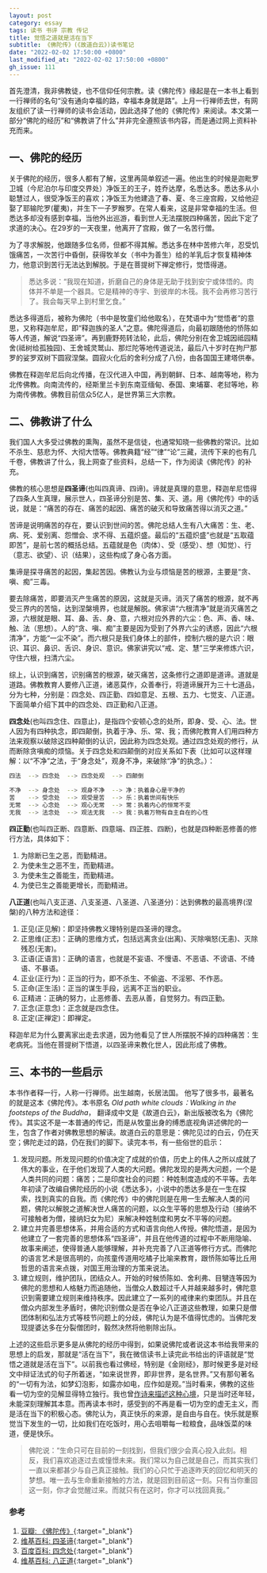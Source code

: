 ```yaml
---
layout: post
category: essay
tags: 读书 书评 宗教 传记
title: 觉悟之道就是活在当下
subtitle: 《佛陀传》(《故道白云》)读书笔记
date: "2022-02-02 17:50:00 +0800"
last_modified_at: "2022-02-02 17:50:00 +0800"
gh_issue: 111
---
```


首先澄清，我非佛教徒，也不信仰任何宗教。读《佛陀传》缘起是在一本书上看到一行禅师的名句“没有通向幸福的路，幸福本身就是路”。上月一行禅师去世，有网友组织了读一行禅师的读书会活动，因此选择了他的《佛陀传》来阅读。本文第一部分“佛陀的经历”和“佛教讲了什么”并非完全遵照该书内容，而是通过网上资料补充而来。

## 一、佛陀的经历

关于佛陀的经历，很多人都有了解，这里再简单叙述一遍。他出生的时候是迦毗罗卫城（今尼泊尔与印度交界处）净饭王的王子，姓乔达摩，名悉达多。悉达多从小聪慧过人，很受净饭王的喜欢；净饭王为他建造了春、夏、冬三座宫殿，又给他迎娶了耶输陀罗(瞿夷)，并生下一子罗睺罗。在常人看来，这是非常幸福的生活。但悉达多却没有感到幸福，当他外出巡游，看到世人无法摆脱四种痛苦，因此下定了求道的决心。在29岁的一天夜里，他离开了宫殿，做了一名苦行僧。

为了寻求解脱，他跟随多位名师，但都不得其解。悉达多在林中苦修六年，忍受饥饿痛苦，一次苦行中昏倒，获得牧羊女（书中为善生）给的羊乳后才恢复精神体力，他意识到苦行无法达到解脱。于是在菩提树下禅定修行，觉悟得道。

> 悉达多说：“我现在知道，折磨自己的身体是无助于找到安宁或体悟的。肉体并不单是一个器具。它是精神的寺宇、到彼岸的木筏。我不会再修习苦行了。我会每天早上到村里乞食。”
> 

悉达多得道后，被称为佛陀（书中是牧童们给他取名），在梵语中为“觉悟者”的意思，又称释迦牟尼，即“释迦族的圣人”之意。佛陀得道后，向最初跟随他的㤭陈如等人传道，解说“四圣谛”。再到鹿野苑转法轮，此后，佛陀分别在舍卫城因祗园精舍(祗树给孤独园)、王舍城灵鹫山、那烂陀等地传道说法，最后八十岁时在拘尸那罗的娑罗双树下圆寂涅槃。圆寂火化后的舍利分成了八份，由各国国王建塔供奉。

佛教在释迦牟尼后向北传播，在汉代进入中国，再到朝鲜、日本、越南等地，称为北传佛教。向南流传的，经斯里兰卡到东南亚缅甸、泰国、柬埔寨、老挝等地，称为南传佛教。佛教目前信众5亿人，是世界第三大宗教。

## 二、佛教讲了什么

我们国人大多受过佛教的熏陶，虽然不是信徒，也通常知晓一些佛教的常识。比如不杀生、慈悲为怀、大彻大悟等。佛教典籍“经”“律”“论”三藏，流传下来的也有几千卷，佛教讲了什么，我上网查了些资料，总结一下，作为阅读《佛陀传》的补充。

佛教的核心思想是**四圣谛**(也叫四真谛、四谛)。谛就是真理的意思，释迦牟尼悟得了四条人生真理，展示世人，四圣谛分别是苦、集、灭、道。用《佛陀传》中的话说，就是：“痛苦的存在、痛苦的起因、痛苦的破灭和导致痛苦得以消灭之道。”

苦谛是说明痛苦的存在，要认识到世间的苦。佛陀总结人生有八大痛苦：生、老、病、死、爱别离、怨憎会、求不得、五蕴炽盛。最后的“五蕴炽盛”也就是“五取蕴即苦”，是前七苦的概括总结。五蕴就是色（肉体）、受（感受）、想（知觉）、行（意志、欲望）、识（结果），这些构成了身心各方面。

集谛是探寻痛苦的起因，集起苦因。佛教认为业与烦恼是苦的根源，主要是“贪、嗔、痴”三毒。

要去除痛苦，即要消灭产生痛苦的原因，这就是灭谛。消灭了痛苦的根源，就不再受三界内的苦恼，达到涅槃境界，也就是解脱。佛家讲“六根清净”就是消灭痛苦之源，六根就是眼、耳、鼻、舌、身、意，六根对应外界的六尘：色、声、香、味、触、法（思想）。人的“贪、嗔、痴”主要是因为受到了外界六尘的诱惑，因此“六根清净”，方能“一尘不染”。而六根只是我们身体上的部件，控制六根的是六识：眼识、耳识、鼻识、舌识、身识、意识。佛家讲究以“戒、定、慧”三学来修炼六识，守住六根，扫清六尘。

综上，认识到痛苦，识别痛苦的根源，破灭痛苦，这条修行之道即是道谛。道就是道路。佛教教育人要修八正道，诸恶莫作，众善奉行，将道谛展开为三十七道品，分为七种，分别是：四念处、四正勤、四如意足、五根、五力、七觉支、八正道。下面简单介绍下其中的四念处、四正勤和八正道。

**四念处**(也叫四念住、四意止)，是指四个安顿心念的处所，即身、受、心、法。世人因为有四种执念，即四颠倒，执着于净、乐、常、我；而佛陀教育人们用四种方法来观察以破除这四种颠倒的认识，因此称为四念处观。通过四念处观的修行，从而断除贪嗔痴的烦恼。关于四念处和四颠倒的对应关系如下表（比如可以这样理解：以“不净”之法，于“身念处”，观身不净，来破除“净”的执念。）：

```bash
四法  --> 四念处  --> 四念处观  --> 四颠倒

不净  --> 身念处  --> 观身不净  --> 净：执着身心是干净的
苦　  --> 受念处  --> 观受是苦  --> 乐：执着世间有快乐
无常  --> 心念处  --> 观心无常  --> 常：执着内心的恒常不变
无我  --> 法念处  --> 观法无我  --> 我：执着万物有自主自在的心性
```

**四正勤**(也叫四正断、四意断、四意端、四正胜、四断)，也就是四种断恶修善的修行方法，具体如下：

1. 为除断已生之恶，而勤精进。
2. 为使未生之恶不生，而勤精进。
3. 为使未生之善能生，而勤精进。
4. 为使已生之善能更增长，而勤精进。

**八正道**(也叫八支正道、八支圣道、八圣道、八圣道分)：达到佛教的最高境界(涅槃)的八种方法和途径：

1. 正见(正见解)：即坚持佛教义理特别是四圣谛的理念。
2. 正思维(正志)：正确的思维方式，包括远离贪业(出离)、灭除嗔怒(无恚)、灭除残忍(无害)。
3. 正语(正语言)：正确的语言，也就是不妄语、不慢语、不恶语、不谤语、不绮语、不暴语。
4. 正业(正行为)：正当的行为，即不杀生、不偷盗、不淫邪、不作恶。
5. 正命(正生活)：正当的谋生手段，远离不正当的职业。
6. 正精进：正确的努力，止恶修善、去恶从善，自觉努力。有四正勤。
7. 正念(正意念)：正念就是四念住。
8. 正定(正禅定)：即禅定。

释迦牟尼为什么要离家出走去求道，因为他看见了世人所摆脱不掉的四种痛苦：生老病死。当他在菩提树下悟道，以四圣谛来教化世人，因此形成了佛教。

## 三、本书的一些启示

本书作者释一行，人称一行禅师。出生越南，长居法国。 他写了很多书，最著名的就是这本《佛陀传》。本书原名 *Old path white clouds：Walking in the footsteps of the Buddha*， 翻译成中文是《故道白云》，新出版被改名为《佛陀传》。其实这不是一本普通的传记，而是从牧童出身的缚悉底视角讲述佛陀的一生，包含了作者对佛教思想的解读。故道白云的意思是：佛陀见过的白云，仍在天空；佛陀走过的路，仍在我们的脚下。读完本书，有一些俗世的启示：

1. 发现问题。所发现问题的价值决定了成就的价值，历史上的伟人之所以成就了伟大的事业，在于他们发现了人类的大问题。佛陀发现的是两大问题，一个是人类共同的问题：痛苦；二是印度社会的问题：种姓制度造成的不平等。去年年初读了改编自佛陀经历的小说《悉达多》，小说中的悉达多是在一生在探索，找到真实的自我。而《佛陀传》中的佛陀则是在用一生去解决人类的问题，佛陀以解脱之道解决世人痛苦的问题，以众生平等的思想及行动（接纳不可接触者为僧，接纳妇女为尼）来解决种姓制度和男女不平等的问题。
2. 建立并完善思想体系，并用合适的方式和语言向他人传授。佛陀悟道，是因为他建立了一套完善的思想体系“四圣谛”，并且在他传道的过程中不断用隐喻、故事来阐述，使得普通人能够理解，并补充完善了八正道等修行方式。而佛陀的语言艺术是很高明的，向孩童传道用吃橘子比喻来教育，跟㤭陈如等比丘用哲思的语言来点拨，对国王用治理的方策来说法。
3. 建立规则，维护团队，团结众人。开始的时候㤭陈如、舍利弗、目犍连等因为佛陀的思想和人格魅力而追随他，当僧众人数超过千人并越来越多时，佛陀意识到需要建立规则来维持秩序。因此建立了一系列的戒律来约束团队。并且在僧众内部发生矛盾时，佛陀识别僧众是否在争论八正道这些教理，如果只是僧团体制和弘法方式等枝节问题上的分歧，佛陀认为是不值得忧虑的。当佛陀发现提婆达多在分裂僧团时，毅然决然将他剔除出队。

上述的这些启示更多是从佛陀的经历中得到，如果说佛陀或者说这本书给我带来的思想上的启发，那就是“活在当下”，我在微信读书上读完此书给出的评语就是“觉悟之道就是活在当下”。以前我也看过佛经，特别是《金刚经》，那时候更多是对经文中辩证法式的句子所着迷，“如来说世界，即非世界，是名世界。”又有那句著名的“一切有为法，如梦幻泡影，如露亦如电，应作如是观。”当时看来，佛教的这些看一切为空的见解显得特立独行。我也曾[作诗来描述这种心境](/articles/three-poems-qi-lv)，只是当时还年轻，未能深刻理解其本意。而再读本书时，感受到的不再是看一切为空的虚无主义，而是活在当下的积极心态。佛陀认为，真正快乐的来源，是自由与自在。快乐就是察觉当下发生的一切，比如我们在吃饭时，用心去咀嚼每一粒粮食，品味饭菜的味道，便是快乐。

> 佛陀说：“生命只可在目前的一刻找到，但我们很少会真心投入此刻。相反，我们喜欢追逐过去或憧憬未来。我们常以为自己就是自己，而其实我们一直以来都甚少与自己真正接触。我们的心只忙于追逐昨天的回忆和明天的梦想。唯一去与生命重新接触的方法，就是回到目前这一刻。只有当你重回这一刻，你才会觉醒过来。而就只有在这时，你才可以找回真我。”
> 


### 参考

1. [豆瓣: 《佛陀传》](https://book.douban.com/subject/25819842/){:target="_blank"}
2. [维基百科: 四圣谛](https://zh.wikipedia.org/wiki/四谛){:target="_blank"}
3. [百度百科: 四念处](https://baike.baidu.com/item/四念处){:target="_blank"}
4. [维基百科: 八正道](https://zh.wikipedia.org/wiki/八聖道分){:target="_blank"}
